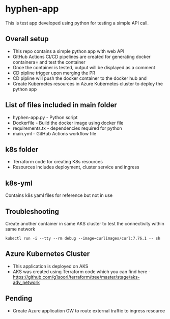 # hyphen-app
This is test app developed using python for testing a simple API call. 

## Overall setup
- This repo contains a simple python app with web API
- GitHub Actions CI/CD pipelines are created for generating docker containera= and test the container
- Once the container is tested, output will be displayed as a comment 
- CD pipline trigger upon merging the PR
- CD pipline will push the docker container to the docker hub and
- Create Kubernetes resources in Azure Kubernetes cluster to deploy the python app

## List of files included in main folder
- hyphen-app.py - Python script
- Dockerfile - Build the docker image using docker file
- requirements.tx - dependencies required for python
- main.yml - GitHub Actions workflow file

## k8s folder
- Terraform code for creating K8s resources
- Resources includes deployment, cluster service and ingress 

## k8s-yml
Contains k8s yaml files for reference but not in use

## Troubleshooting
Create another container in same AKS cluster to test the connectivity within same network
```
kubectl run -i --tty --rm debug --image=curlimages/curl:7.76.1 -- sh
```

## Azure Kubernetes Cluster
- This application is deployed on AKS
- AKS was created using Terraform code which you can find here - https://github.com/g1soori/terraform/tree/master/stage/aks-adv_network

## Pending
- Create Azure application GW to route external traffic to ingress resource